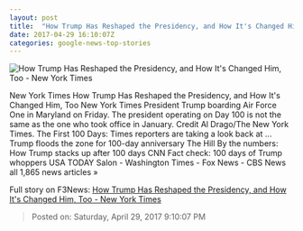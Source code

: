 ```yaml
---
layout: post
title:  "How Trump Has Reshaped the Presidency, and How It's Changed Him, Too - New York Times"
date: 2017-04-29 16:10:07Z
categories: google-news-top-stories
---
```


![How Trump Has Reshaped the Presidency, and How It's Changed Him, Too - New York Times](https://static01.nyt.com/images/2017/04/30/us/30prexy/30prexey-facebookJumbo.jpg)

New York Times How Trump Has Reshaped the Presidency, and How It's Changed Him, Too New York Times President Trump boarding Air Force One in Maryland on Friday. The president operating on Day 100 is not the same as the one who took office in January. Credit Al Drago/The New York Times. The First 100 Days: Times reporters are taking a look back at ... Trump floods the zone for 100-day anniversary The Hill By the numbers: How Trump stacks up after 100 days CNN Fact check: 100 days of Trump whoppers USA TODAY Salon - Washington Times - Fox News - CBS News all 1,865 news articles »


Full story on F3News: [How Trump Has Reshaped the Presidency, and How It's Changed Him, Too - New York Times](http://www.f3nws.com/n/pRAs4B)

> Posted on: Saturday, April 29, 2017 9:10:07 PM
